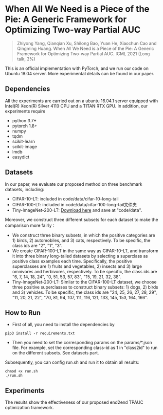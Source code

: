 # When All We Need is a Piece of the Pie: A Generic Framework for Optimizing Two-way Partial AUC
>  Zhiyong Yang, Qianqian Xu, Shilong Bao, Yuan He, Xiaochun Cao and Qingming Huang. When All We Need is a Piece of the Pie: A Generic Framework for Optimizing Two-way Partial AUC. ICML 2021 (Long talk, 3\%)

This is an official implementation with PyTorch, and we run our code on Ubuntu 18.04 server. More experimental details can be found in our paper.

## Dependencies
All the experiments are carried out on a ubuntu 16.04.1 server equipped with Intel(R) Xeon(R) Silver 4110 CPU and a TITAN RTX GPU. In addition, our experiments require
- python 3.7+
- pytorch 1.8+
- numpy
- tqdm
- scikit-learn
- scikit-image
- lmdb
- easydict

## Datasets

In our paper, we evaluate our proposed method on three benchmark datasets, including:
- CIFAR-10-LT: included in code/data/cifar-10-long-tail
- CIFAR-100-LT: included in code/data/cifar-100-long-tail文件夹
- Tiny-ImageNet-200-LT: [Download here](https://drive.google.com/file/d/1WYoQrDIDK-E2aK8Rj_Vph_MBXIDjusHs/view) and save at "code/data". 

Moreover, we construct three different subsets for each dataset to make the comparison more fairly：
- We construct three binary subsets, in which the positive categories are 1) birds, 2) automobiles, and 3) cats, respectively. To be specific, the class ids are "2", "1", "3".
- We create CIFAR-100-LT in the same way as CIFAR-10-LT, and transform it into three binary long-tailed datasets by selecting a superclass as positive class examples each time. Specifically, the positive superclasses are 1) fruits and vegetables, 2) insects and 3) large omnivores and herbivores, respectively. To be specific, the class ids are "6, 7, 14, 18, 24", "0, 51, 53, 57, 83", "15, 19, 21, 32, 38".
- Tiny-ImageNet-200-LT: Similar to the CIFAR-100-LT dataset, we choose three positive
superclasses to construct binary subsets: 1) dogs, 2) birds and 3) vehicles. To be specific, the class ids are "24, 25, 26, 27, 28, 29", "11, 20, 21, 22", "70, 81, 94, 107, 111, 116, 121, 133, 145, 153, 164, 166".

## How to Run
- First of all, you need to install the dependencies by 
```
pip3 install -r requirements.txt
```
- Then you need to set the corresponding params on the params/*.json file. 
For example, set the corresponding class-id as 1 in "class2id" to run on the different subsets. See datasets part.

Subsequently, you can config run.sh and run it to obtain all results:

```
chmod +x run.sh
./run.sh
```
## Experiments

The results show the effectiveness of our proposed end2end TPAUC optimization framework.